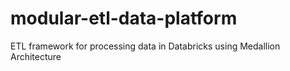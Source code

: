 # modular-etl-data-platform
ETL framework for processing data in Databricks using Medallion Architecture
